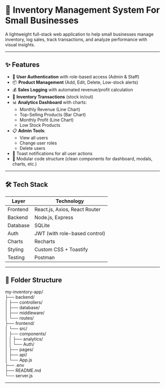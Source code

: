 # 🧾 Inventory Management System For Small Businesses

A lightweight full-stack web application to help small businesses manage inventory, log sales, track transactions, and analyze performance with visual insights.

---

## ✨ Features

- 🔐 **User Authentication** with role-based access (Admin & Staff)
- 📦 **Product Management** (Add, Edit, Delete, Low-stock alerts)
- 💰 **Sales Logging** with automated revenue/profit calculation
- 🔄 **Inventory Transactions** (stock in/out)
- 📊 **Analytics Dashboard** with charts:
  - Monthly Revenue (Line Chart)
  - Top-Selling Products (Bar Chart)
  - Monthly Profit (Line Chart)
  - Low Stock Products
- 📋 **Admin Tools**:
  - View all users
  - Change user roles
  - Delete users
- 🎯 Toast notifications for all user actions
- 📁 Modular code structure (clean components for dashboard, modals, charts, etc.)

---

## 🛠️ Tech Stack

| Layer       | Technology                       |
|-------------|----------------------------------|
| Frontend    | React.js, Axios, React Router    |
| Backend     | Node.js, Express                 |
| Database    | SQLite                           |
| Auth        | JWT (with role-based control)    |
| Charts      | Recharts                         |
| Styling     | Custom CSS + Toastify            |
| Testing     | Postman                          |

---

## 📁 Folder Structure

my-inventory-app/                  
├── backend/            
│   ├── controllers/         
│   ├── database/            
│   ├── middleware/          
│   └── routes/                           
├── frontend/                     
│   └── src/                    
│      ├── components/                 
│      │   ├── analytics/              
│      │   └── Auth/                  
│      ├── pages/                      
│      ├── api/                    
│      └── App.js               
├── .env             
├── README.md                   
└── server.js                                 


 
---


